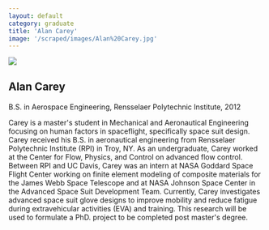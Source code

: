 ```yaml
---
layout: default
category: graduate
title: 'Alan Carey'
image: '/scraped/images/Alan%20Carey.jpg'
---
```


<img src="{{ page.image }}">

<h2 class="team-title">Alan Carey</h2>
<h4 class="team-position"></h4>
<p>B.S. in Aerospace Engineering, Rensselaer Polytechnic Institute, 2012</p>
<p>Carey is a master's student in Mechanical and Aeronautical Engineering focusing on human factors in spaceflight, specifically space suit design. Carey received his B.S. in aeronautical engineering from Rensselaer Polytechnic Institute (RPI) in Troy, NY. As an undergraduate, Carey worked at the Center for Flow, Physics, and Control on advanced flow control. Between RPI and UC Davis, Carey was an intern at NASA Goddard Space Flight Center working on finite element modeling of composite materials for the James Webb Space Telescope and at NASA Johnson Space Center in the Advanced Space Suit Development Team. Currently, Carey investigates advanced space suit glove designs to improve mobility and reduce fatigue during extravehicular activities (EVA) and training. This research will be used to formulate a PhD. project to be completed post master's degree. </p>
<ul class="team-member-other-info"></ul>

